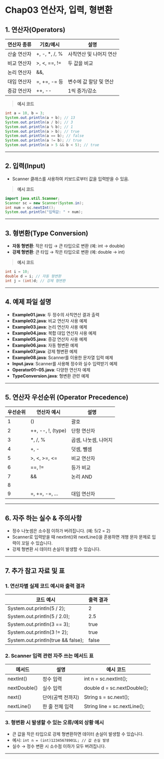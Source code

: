 # Chap03 연산자, 입력, 형변환

## 1. 연산자(Operators)

| 연산자 종류 | 기호/예시      | 설명                       |
|------------|---------------|----------------------------|
| 산술 연산자 | +, -, *, /, % | 사칙연산 및 나머지 연산     |
| 비교 연산자 | >, <, ==, !=  | 두 값을 비교               |
| 논리 연산자 | &&, ||, !     | 논리값(참/거짓) 연산        |
| 대입 연산자 | =, +=, -= 등  | 변수에 값 할당 및 연산      |
| 증감 연산자 | ++, --        | 1씩 증가/감소               |

> **예시 코드**
```java
int a = 10, b = 3;
System.out.println(a + b); // 13
System.out.println(a / b); // 3
System.out.println(a % b); // 1
System.out.println(a > b); // true
System.out.println(a == b); // false
System.out.println(a != b); // true
System.out.println(a > 5 && b < 5); // true
```

---

## 2. 입력(Input)
- Scanner 클래스를 사용하여 키보드로부터 값을 입력받을 수 있음.

> **예시 코드**
```java
import java.util.Scanner;
Scanner sc = new Scanner(System.in);
int num = sc.nextInt();
System.out.println("입력값: " + num);
```

---

## 3. 형변환(Type Conversion)
- **자동 형변환**: 작은 타입 → 큰 타입으로 변환 (예: int → double)
- **강제 형변환**: 큰 타입 → 작은 타입으로 변환 (예: double → int)

> **예시 코드**
```java
int i = 10;
double d = i; // 자동 형변환
int j = (int)d; // 강제 형변환
```

---

## 4. 예제 파일 설명
- **Example01.java**: 두 정수의 사칙연산 결과 출력
- **Example02.java**: 비교 연산자 사용 예제
- **Example03.java**: 논리 연산자 사용 예제
- **Example04.java**: 복합 대입 연산자 사용 예제
- **Example05.java**: 증감 연산자 사용 예제
- **Example06.java**: 자동 형변환 예제
- **Example07.java**: 강제 형변환 예제
- **Example08.java**: Scanner를 이용한 문자열 입력 예제
- **Input.java**: Scanner를 사용해 정수와 실수 입력받기 예제
- **Operator01~05.java**: 다양한 연산자 예제
- **TypeConversion.java**: 형변환 관련 예제

---

## 5. 연산자 우선순위 (Operator Precedence)
| 우선순위 | 연산자 예시           | 설명                |
|----------|----------------------|---------------------|
| 1        | ()                   | 괄호                |
| 2        | ++, --, !, (type)    | 단항 연산자         |
| 3        | *, /, %              | 곱셈, 나눗셈, 나머지|
| 4        | +, -                 | 덧셈, 뺄셈          |
| 5        | >, <, >=, <=         | 비교 연산자         |
| 6        | ==, !=               | 등가 비교           |
| 7        | &&                   | 논리 AND            |
| 8        | ||                   | 논리 OR             |
| 9        | =, +=, -=, ...       | 대입 연산자         |

---

## 6. 자주 하는 실수 & 주의사항
- 정수 나눗셈은 소수점 이하가 버려집니다. (예: 5/2 = 2)
- Scanner로 입력받을 때 nextInt()와 nextLine()을 혼용하면 개행 문자 문제로 입력이 꼬일 수 있습니다.
- 강제 형변환 시 데이터 손실이 발생할 수 있습니다.

---

## 7. 추가 참고 자료 및 표

### 1. 연산자별 실제 코드 예시와 출력 결과
| 코드 예시                  | 출력 결과 |
|----------------------------|-----------|
| System.out.println(5 / 2); | 2         |
| System.out.println(5 / 2.0); | 2.5     |
| System.out.println(3 == 3); | true     |
| System.out.println(3 != 2); | true     |
| System.out.println(true && false); | false |

### 2. Scanner 입력 관련 자주 쓰는 메서드 표
| 메서드         | 설명                | 예시 코드                      |
|----------------|---------------------|-------------------------------|
| nextInt()      | 정수 입력           | int n = sc.nextInt();         |
| nextDouble()   | 실수 입력           | double d = sc.nextDouble();   |
| next()         | 단어(공백 전까지)   | String s = sc.next();         |
| nextLine()     | 한 줄 전체 입력     | String line = sc.nextLine();  |

### 3. 형변환 시 발생할 수 있는 오류/예외 상황 예시
- 큰 값을 작은 타입으로 강제 형변환하면 데이터 손실이 발생할 수 있습니다.
- 예시: `int n = (int)12345678901L; // 값 손실 발생`
- 실수 → 정수 변환 시 소수점 이하가 모두 버려집니다.

---
